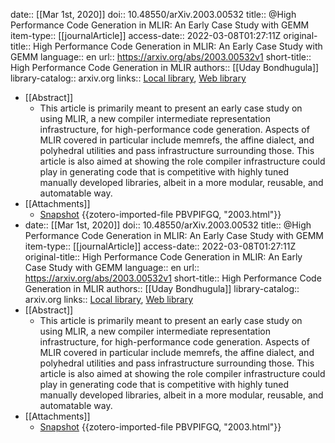 date:: [[Mar 1st, 2020]]
doi:: 10.48550/arXiv.2003.00532
title:: @High Performance Code Generation in MLIR: An Early Case Study with GEMM
item-type:: [[journalArticle]]
access-date:: 2022-03-08T01:27:11Z
original-title:: High Performance Code Generation in MLIR: An Early Case Study with GEMM
language:: en
url:: https://arxiv.org/abs/2003.00532v1
short-title:: High Performance Code Generation in MLIR
authors:: [[Uday Bondhugula]]
library-catalog:: arxiv.org
links:: [Local library](zotero://select/library/items/F4VDHWCH), [Web library](https://www.zotero.org/users/9063164/items/F4VDHWCH)

- [[Abstract]]
	- This article is primarily meant to present an early case study on using MLIR, a new compiler intermediate representation infrastructure, for high-performance code generation. Aspects of MLIR covered in particular include memrefs, the affine dialect, and polyhedral utilities and pass infrastructure surrounding those. This article is also aimed at showing the role compiler infrastructure could play in generating code that is competitive with highly tuned manually developed libraries, albeit in a more modular, reusable, and automatable way.
- [[Attachments]]
	- [Snapshot](https://arxiv.org/abs/2003.00532) {{zotero-imported-file PBVPIFGQ, "2003.html"}}
- date:: [[Mar 1st, 2020]]
  doi:: 10.48550/arXiv.2003.00532
  title:: @High Performance Code Generation in MLIR: An Early Case Study with GEMM
  item-type:: [[journalArticle]]
  access-date:: 2022-03-08T01:27:11Z
  original-title:: High Performance Code Generation in MLIR: An Early Case Study with GEMM
  language:: en
  url:: https://arxiv.org/abs/2003.00532v1
  short-title:: High Performance Code Generation in MLIR
  authors:: [[Uday Bondhugula]]
  library-catalog:: arxiv.org
  links:: [Local library](zotero://select/library/items/F4VDHWCH), [Web library](https://www.zotero.org/users/9063164/items/F4VDHWCH)
- [[Abstract]]
	- This article is primarily meant to present an early case study on using MLIR, a new compiler intermediate representation infrastructure, for high-performance code generation. Aspects of MLIR covered in particular include memrefs, the affine dialect, and polyhedral utilities and pass infrastructure surrounding those. This article is also aimed at showing the role compiler infrastructure could play in generating code that is competitive with highly tuned manually developed libraries, albeit in a more modular, reusable, and automatable way.
- [[Attachments]]
	- [Snapshot](https://arxiv.org/abs/2003.00532) {{zotero-imported-file PBVPIFGQ, "2003.html"}}